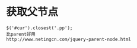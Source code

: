 # 获取父节点

```
$('#cur').closest('.pp');
比parent好用
http://www.netingcn.com/jquery-parent-node.html
```

